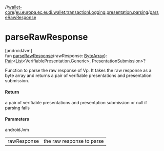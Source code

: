 //[wallet-core](../../index.md)/[eu.europa.ec.eudi.wallet.transactionLogging.presentation.parsing](index.md)/[parseRawResponse](parse-raw-response.md)

# parseRawResponse

[androidJvm]\
fun [parseRawResponse](parse-raw-response.md)(rawResponse: [ByteArray](https://kotlinlang.org/api/latest/jvm/stdlib/kotlin-stdlib/kotlin/-byte-array/index.html)): [Pair](https://kotlinlang.org/api/latest/jvm/stdlib/kotlin-stdlib/kotlin/-pair/index.html)&lt;[List](https://kotlinlang.org/api/latest/jvm/stdlib/kotlin-stdlib/kotlin.collections/-list/index.html)&lt;VerifiablePresentation.Generic&gt;, PresentationSubmission&gt;?

Function to parse the raw response of Vp. It takes the raw response as a byte array and returns a pair of verifiable presentations and presentation submission.

#### Return

a pair of verifiable presentations and presentation submission or null if parsing fails

#### Parameters

androidJvm

| | |
|---|---|
| rawResponse | the raw response to parse |
